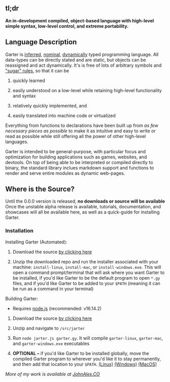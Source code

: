 ## tl;dr
  <strong>An in-development compiled, object-based language
	with high-level simple syntax, 
	low-level control,
	and extreme portability.</strong>

## Language Description

Garter is 
[inferred](https://en.wikipedia.org/wiki/Type_inference), 
[nominal](https://en.wikipedia.org/wiki/Nominal_type_system), 
[dynamically](https://en.wikipedia.org/wiki/Dynamic_programming_language) typed programming language. 
All data-types can be directly stated and are static,
but objects can be reassigned and act dynamically.
It's is free of lots of arbitrary symbols and 
["sugar" rules](https://en.wikipedia.org/wiki/Syntactic_sugar),
so that it can be

1. quickly learned

2. easily understood on a low-level while retaining high-level functionality and syntax 

3. relatively quickly implemented, and 

4. easily translated into machine code or virtualized

Everything from functions to declarations have been built up
from *as few necessary pieces as possible* to make it as 
intuitive and easy to write or read as possible 
while still offering all the power of other high-level languages.

Garter is intended to be general-purpose,
with particular focus and optimization for building
applications such as games, websites, and devtools.
On top of being able to be interpreted 
or compiled directly to binary,
the standard library inclues markdown support and functions to
render and serve entire modules as dynamic web-pages.

## Where is the Source?
Until the 0.0.0 version is released, **no downloads or source will be available**
Once the unstable alpha release is available, 
tutorials, documentation, and showcases will all be available here,
as well as a quick-guide for installing Garter.

### Installation

Installing Garter (Automated):

1. Download the source [by clicking here](https://github.com/JohnAlexCO/garter/archive/refs/heads/main.zip)

2. Unzip the downloaded repo and run the installer associated with your machine: `install-linux`, `install-mac`, or `install-windows.exe`. 
This will open a command prompt/terminal that will ask where you want Garter to be installed, 
if you'd like Garter to be the default program to open `*.gy` files,
and if you'd like Garter to be added to your `$PATH`
(meaning it can be run as a command in your terminal)

Building Garter:
- Requires [node.js](https://nodejs.org/) (recommended: v16.14.2)

1. Download the source [by clicking here](https://github.com/JohnAlexCO/garter/archive/refs/heads/main.zip)

2. Unzip and navigate to `/src/jarter`

3. Run `node jarter.js garter.gy`. It will compile `garter-linux`, `garter-mac`, and `garter-windows.exe` executables

4. **OPTIONAL &ndash;** if you'd like Garter to be installed globally,
move the compiled Garter program to wherever you'd like it to stay permanently, and then add that location to your `$PATH`.
[(Linux)](https://www.howtogeek.com/658904/how-to-add-a-directory-to-your-path-in-linux/) 
[(Windows)](https://helpdeskgeek.com/windows-10/add-windows-path-environment-variable/) 
[(MacOS)](https://wpbeaches.com/how-to-add-to-the-shell-path-in-macos-using-terminal/)

*More of my work is available at <a href="https://JohnAlex.CO">JohnAlex.CO</a>*




